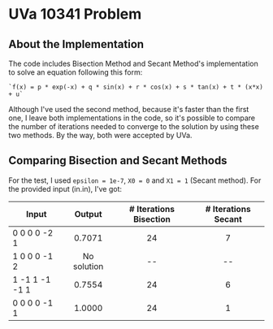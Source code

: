 # UVa 10341 Problem

## About the Implementation
The code includes Bisection Method and Secant Method's implementation to solve an equation following this form: 
	
	`f(x) = p * exp(-x) + q * sin(x) + r * cos(x) + s * tan(x) + t * (x*x) + u`

Although I've used the second method, because it's faster than the first one, I leave both implementations in the code, so it's possible to compare the number of iterations needed to converge to the solution by using these two methods.
By the way, both were accepted by UVa.

## Comparing Bisection and Secant Methods
For the test, I used `epsilon = 1e-7`, `X0 = 0` and `X1 = 1` (Secant method).
For the provided input (in.in), I've got:

| Input	         | Output        | # Iterations Bisection | # Iterations Secant	   |
| -------------- |:-------------:|:----------------------:|:----------------------:|
| 0 0 0 0 -2 1   | 0.7071 		 | 24					  | 7					   |
| 1 0 0 0 -1 2	 | No solution   | --			 		  | --					   |
| 1 -1 1 -1 -1 1 | 0.7554 	     | 24 		 			  | 6					   |
| 0 0 0 0 -1 1	 | 1.0000 	     | 24 		 			  | 1					   |